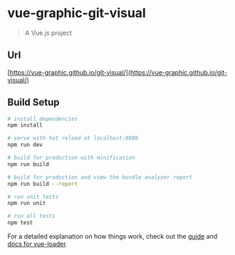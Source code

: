 # vue-graphic-git-visual

> A Vue.js project

## Url
 [https://vue-graphic.github.io/git-visual/](https://vue-graphic.github.io/git-visual/)

## Build Setup

``` bash
# install dependencies
npm install

# serve with hot reload at localhost:8080
npm run dev

# build for production with minification
npm run build

# build for production and view the bundle analyzer report
npm run build --report

# run unit tests
npm run unit

# run all tests
npm test
```

For a detailed explanation on how things work, check out the [guide](http://vuejs-templates.github.io/git-visualpack/) and [docs for vue-loader](http://vuejs.github.io/vue-loader).
